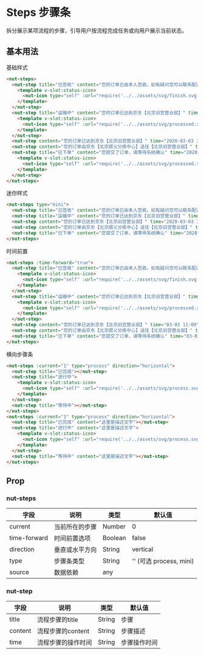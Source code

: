 # Steps 步骤条

拆分展示某项流程的步骤，引导用户按流程完成任务或向用户展示当前状态。

## 基本用法

基础样式

```html
<nut-steps>
  <nut-step title="已签收" content="您的订单已由本人签收。如有疑问您可以联系配送员，感谢您在京东购物。" time="2020-03-03 11:09:96">
    <template v-slot:status-icon>
      <nut-icon type="self" :url="require('../../assets/svg/finish.svg')"></nut-icon>
    </template>
  </nut-step>
  <nut-step title="运输中" content="您的订单已达到京东【北京旧宫营业部】" time="2020-03-03 11:09:06">
    <template v-slot:status-icon>
      <nut-icon type="self" :url="require('../../assets/svg/processed.svg')"></nut-icon>
    </template>
  </nut-step>
  <nut-step content="您的订单已达到京东【北京旧宫营业部】" time="2020-03-03 11:09:06"></nut-step>
  <nut-step content="您的订单由京东【北京顺义分拣中心】送往【北京旧宫营业部】" time="2020-03-03 11:09:06"></nut-step>
  <nut-step title="已下单" content="您提交了订单，请等待系统确认" time="2020-03-03 11:09:06">
    <template v-slot:status-icon>
      <nut-icon type="self" :url="require('../../assets/svg/processed.svg')"></nut-icon>
    </template>
  </nut-step>
</nut-steps>
```

迷你样式

```html
<nut-steps type="mini">
  <nut-step title="已签收" content="您的订单已由本人签收。如有疑问您可以联系配送员，感谢您在京东购物。" time="2020-03-03 11:09:96"></nut-step>
  <nut-step title="运输中" content="您的订单已达到京东【北京旧宫营业部】" time="2020-03-03 11:09:06"></nut-step>
  <nut-step content="您的订单已达到京东【北京旧宫营业部】" time="2020-03-03 11:09:06"></nut-step>
  <nut-step content="您的订单由京东【北京顺义分拣中心】送往【北京旧宫营业部】" time="2020-03-03 11:09:06"></nut-step>
  <nut-step title="已下单" content="您提交了订单，请等待系统确认" time="2020-03-03 11:09:06"></nut-step>
</nut-steps>
```

时间前置

```html
<nut-steps :time-forward="true">
  <nut-step title="已签收" content="您的订单已由本人签收。如有疑问您可以联系配送员，感谢您在京东购物。" time="03-03 11:09">
    <template v-slot:status-icon>
      <nut-icon type="self" :url="require('../../assets/svg/finish.svg')"></nut-icon>
    </template>
  </nut-step>
  <nut-step title="运输中" content="您的订单已达到京东【北京旧宫营业部】" time="03-03 11:09">
    <template v-slot:status-icon>
      <nut-icon type="self" :url="require('../../assets/svg/processed.svg')"></nut-icon>
    </template>
  </nut-step>
  <nut-step content="您的订单已达到京东【北京旧宫营业部】" time="03-03 11:09"></nut-step>
  <nut-step content="您的订单由京东【北京顺义分拣中心】送往【北京旧宫营业部】" time="03-03 11:09"></nut-step>
  <nut-step title="已下单" content="您提交了订单，请等待系统确认" time="03-03 11:09"></nut-step>
</nut-steps>
```

横向步骤条
```html
<nut-steps :current="1" type="process" direction="horizontal">
  <nut-step title="已完成"></nut-step>
  <nut-step title="进行中">
    <template v-slot:status-icon>
      <nut-icon type="self" :url="require('../../assets/svg/process.svg')"></nut-icon>
    </template>
  </nut-step>
  <nut-step title="等待中"></nut-step>
</nut-steps>
<nut-steps :current="1" type="process" direction="horizontal">
  <nut-step title="已完成" content="这里是描述文字"></nut-step>
  <nut-step title="进行中" content="这里是描述文字">
    <template v-slot:status-icon>
      <nut-icon type="self" :url="require('../../assets/svg/process.svg')"></nut-icon>
    </template>
  </nut-step>
  <nut-step title="等待中" content="这里是描述文字"></nut-step>
</nut-steps>
```



## Prop

### nut-steps

| 字段    | 说明                                  | 类型   | 默认值                                                   |
|---------|---------------------------------------|--------|----------------------------------------------------------|
| current | 当前所在的步骤                        | Number | 0                                                        |
| time-forward  | 时间前置选项                    | Boolean | false |
| direction  | 垂直或水平方向 | String  | vertical                                                       |
| type  | 步骤条类型 | String  | '' (可选 process, mini)                                                       |
| source  | 数据依赖 | any  |                                                     |
### nut-step
  
| 字段    | 说明              | 类型   | 默认值   |
|---------|-------------------|--------|----------|
| title   | 流程步骤的title   | String | 步骤     |
| content | 流程步骤的content | String | 步骤描述 |
| time | 流程步骤的操作时间| String | 步骤操作时间 |